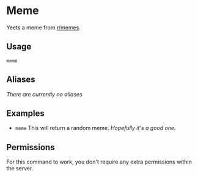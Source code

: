 # Meme
Yeets a meme from [r/memes](https://www.reddit.com/r/memes/).

## Usage
`meme`

## Aliases
*There are currently no aliases*

## Examples
- `meme` This will return a random meme. *Hopefully it's a good one.*

## Permissions
For this command to work, you don't require any extra permissions within the server.